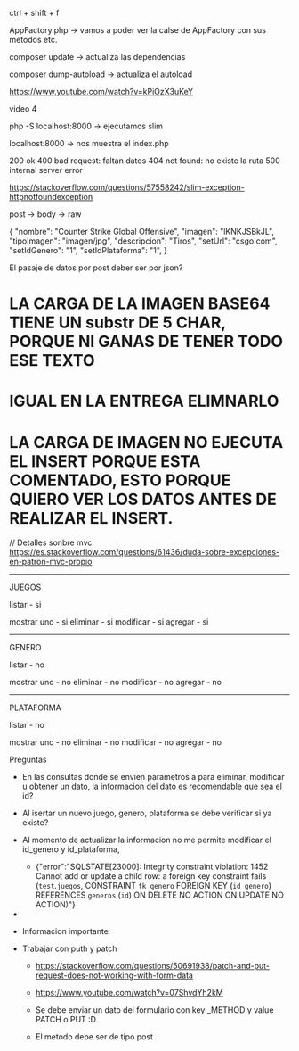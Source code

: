 ctrl + shift + f

AppFactory.php -> vamos a poder ver la calse de AppFactory con sus metodos etc.

composer update -> actualiza las dependencias

composer dump-autoload -> actualiza el autoload


https://www.youtube.com/watch?v=kPiOzX3uKeY

video 4

php -S localhost:8000 -> ejecutamos slim

localhost:8000 -> nos muestra el index.php

200 ok
400 bad request: faltan datos
404 not found: no existe la ruta
500 internal server error


https://stackoverflow.com/questions/57558242/slim-exception-httpnotfoundexception


post -> body -> raw

{
    "nombre": "Counter Strike Global Offensive",
    "imagen": "lKNKJSBkJL",
    "tipoImagen": "imagen/jpg",
    "descripcion": "Tiros",
    "setUrl": "csgo.com",
    "setIdGenero": "1",
    "setIdPlataforma": "1",
}


El pasaje de datos por post deber ser por json?

# LA CARGA DE LA IMAGEN BASE64 TIENE UN substr DE 5 CHAR, PORQUE NI GANAS DE TENER TODO ESE TEXTO
# IGUAL EN LA ENTREGA ELIMNARLO

# LA CARGA DE IMAGEN NO EJECUTA EL INSERT PORQUE ESTA COMENTADO, ESTO PORQUE QUIERO VER LOS DATOS ANTES DE REALIZAR EL INSERT.


// Detalles sonbre mvc
https://es.stackoverflow.com/questions/61436/duda-sobre-excepciones-en-patron-mvc-propio



---------------------------
JUEGOS

listar - si

mostrar uno - si
eliminar - si
modificar - si
agregar - si

---------------------------
GENERO

listar - no

mostrar uno - no
eliminar - no
modificar - no
agregar - no

---------------------------
PLATAFORMA

listar - no

mostrar uno - no
eliminar - no
modificar - no
agregar - no


Preguntas

 - En las consultas donde se envien parametros a para eliminar, modificar u obtener un dato, la informacion del dato es recomendable que sea el id?
 - Al isertar un nuevo juego, genero, plataforma se debe verificar si ya existe?

 - Al momento de actualizar la informacion no me permite modificar el id_genero y id_plataforma, 
    - {"error":"SQLSTATE[23000]: Integrity constraint violation: 1452 Cannot add or update a child row: a foreign key constraint fails (`test`.`juegos`, CONSTRAINT `fk_genero` FOREIGN KEY (`id_genero`) REFERENCES `generos` (`id`) ON DELETE NO ACTION ON UPDATE NO ACTION)"}

- 


- Informacion importante

- Trabajar con puth y patch 
    - https://stackoverflow.com/questions/50691938/patch-and-put-request-does-not-working-with-form-data
    - https://www.youtube.com/watch?v=07ShvdYh2kM

    - Se debe enviar un dato del formulario con key _METHOD y value PATCH o PUT :D
    - El metodo debe ser de tipo post